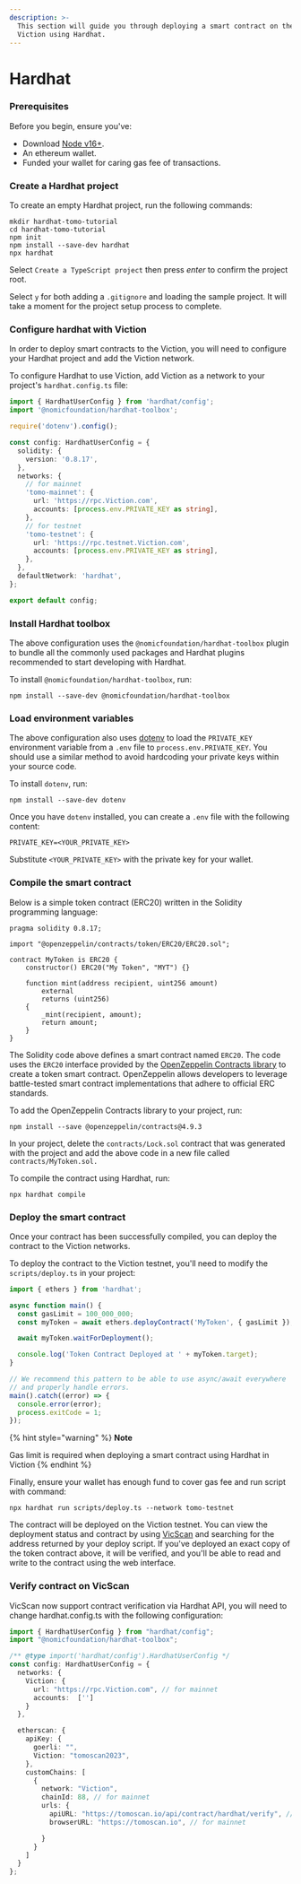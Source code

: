 ```yaml
---
description: >-
  This section will guide you through deploying a smart contract on the
  Viction using Hardhat.
---
```


# Hardhat

### Prerequisites[​](https://docs.linea.build/build-on-linea/quickstart/deploy-smart-contract/hardhat#prerequisites) <a href="#user-content-prerequisites" id="user-content-prerequisites"></a>

Before you begin, ensure you've:

* Download [Node v16+](https://nodejs.org/en/download/).
* An ethereum wallet.
* Funded your wallet for caring gas fee of transactions.

### Create a Hardhat project[​](https://docs.base.org/guides/deploy-smart-contracts#node-v18)

To create an empty Hardhat project, run the following commands:

```
mkdir hardhat-tomo-tutorial
cd hardhat-tomo-tutorial
npm init
npm install --save-dev hardhat
npx hardhat
```

Select `Create a TypeScript project` then press _enter_ to confirm the project root.

Select `y` for both adding a `.gitignore` and loading the sample project. It will take a moment for the project setup process to complete.

### Configure hardhat with Viction

In order to deploy smart contracts to the Viction, you will need to configure your Hardhat project and add the Viction network.

To configure Hardhat to use Viction, add Viction as a network to your project's `hardhat.config.ts` file:

```typescript
import { HardhatUserConfig } from 'hardhat/config';
import '@nomicfoundation/hardhat-toolbox';

require('dotenv').config();

const config: HardhatUserConfig = {
  solidity: {
    version: '0.8.17',
  },
  networks: {
    // for mainnet
    'tomo-mainnet': {
      url: 'https://rpc.Viction.com',
      accounts: [process.env.PRIVATE_KEY as string],
    },
    // for testnet
    'tomo-testnet': {
      url: 'https://rpc.testnet.Viction.com',
      accounts: [process.env.PRIVATE_KEY as string],
    },
  },
  defaultNetwork: 'hardhat',
};

export default config;
```

### Install Hardhat toolbox

The above configuration uses the `@nomicfoundation/hardhat-toolbox` plugin to bundle all the commonly used packages and Hardhat plugins recommended to start developing with Hardhat.

To install `@nomicfoundation/hardhat-toolbox`, run:

```
npm install --save-dev @nomicfoundation/hardhat-toolbox
```

### Load environment variables

The above configuration also uses [dotenv](https://www.npmjs.com/package/dotenv) to load the `PRIVATE_KEY` environment variable from a `.env` file to `process.env.PRIVATE_KEY`. You should use a similar method to avoid hardcoding your private keys within your source code.

To install `dotenv`, run:

```
npm install --save-dev dotenv
```

Once you have `dotenv` installed, you can create a `.env` file with the following content:

```
PRIVATE_KEY=<YOUR_PRIVATE_KEY>
```

Substitute `<YOUR_PRIVATE_KEY>` with the private key for your wallet.

### Compile the smart contract[​](https://docs.base.org/guides/deploy-smart-contracts#compiling-the-smart-contract) <a href="#compiling-the-smart-contract" id="compiling-the-smart-contract"></a>

Below is a simple token contract (ERC20) written in the Solidity programming language:

```solidity
pragma solidity 0.8.17;

import "@openzeppelin/contracts/token/ERC20/ERC20.sol";

contract MyToken is ERC20 {
    constructor() ERC20("My Token", "MYT") {}

    function mint(address recipient, uint256 amount)
        external
        returns (uint256)
    {
        _mint(recipient, amount);
        return amount;
    }
}
```

The Solidity code above defines a smart contract named `ERC20`. The code uses the `ERC20` interface provided by the [OpenZeppelin Contracts library](https://docs.openzeppelin.com/contracts/4.x/) to create a token smart contract. OpenZeppelin allows developers to leverage battle-tested smart contract implementations that adhere to official ERC standards.

To add the OpenZeppelin Contracts library to your project, run:

```
npm install --save @openzeppelin/contracts@4.9.3
```

In your project, delete the `contracts/Lock.sol` contract that was generated with the project and add the above code in a new file called `contracts/MyToken.sol.`

To compile the contract using Hardhat, run:

```
npx hardhat compile
```

### Deploy the smart contract[​](https://docs.base.org/guides/deploy-smart-contracts#deploying-the-smart-contract) <a href="#deploying-the-smart-contract" id="deploying-the-smart-contract"></a>

Once your contract has been successfully compiled, you can deploy the contract to the Viction networks.

To deploy the contract to the Viction testnet, you'll need to modify the `scripts/deploy.ts` in your project:

```typescript
import { ethers } from 'hardhat';

async function main() {
  const gasLimit = 100_000_000;
  const myToken = await ethers.deployContract('MyToken', { gasLimit });

  await myToken.waitForDeployment();

  console.log('Token Contract Deployed at ' + myToken.target);
}

// We recommend this pattern to be able to use async/await everywhere
// and properly handle errors.
main().catch((error) => {
  console.error(error);
  process.exitCode = 1;
});
```

{% hint style="warning" %}
**Note**

Gas limit is required when deploying a smart contract using Hardhat in Viction
{% endhint %}

Finally, ensure your wallet has enough fund to cover gas fee and run script with command:

```
npx hardhat run scripts/deploy.ts --network tomo-testnet
```

The contract will be deployed on the Viction testnet. You can view the deployment status and contract by using [VicScan](https://testnet.tomoscan.io/) and searching for the address returned by your deploy script. If you've deployed an exact copy of the token contract above, it will be verified, and you'll be able to read and write to the contract using the web interface.

### Verify contract on VicScan

VicScan now support contract verification via Hardhat API, you will need to change hardhat.config.ts with the following configuration:

```typescript
import { HardhatUserConfig } from "hardhat/config";
import "@nomicfoundation/hardhat-toolbox";

/** @type import('hardhat/config').HardhatUserConfig */
const config: HardhatUserConfig = {
  networks: {
    Viction: {
      url: "https://rpc.Viction.com", // for mainnet
      accounts:  ['']
    }
  },

  etherscan: {
    apiKey: {
      goerli: "",
      Viction: "tomoscan2023",
    },
    customChains: [
      {
        network: "Viction",
        chainId: 88, // for mainnet
        urls: {
          apiURL: "https://tomoscan.io/api/contract/hardhat/verify", // for mainnet
          browserURL: "https://tomoscan.io", // for mainnet

        }
      }
    ]
  }
};
```
